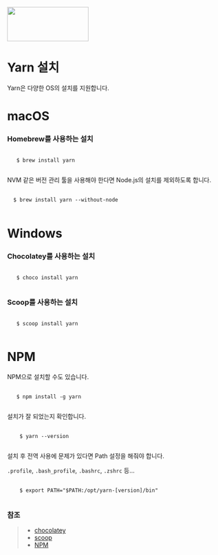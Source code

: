 <img src="https://heropy.blog/css/images/vendor_icons/yarn.png" width="189" height="80"></img>

# Yarn 설치
Yarn은 다양한 OS의 설치를 지원합니다.


# macOS
### Homebrew를 사용하는 설치
<pre>
  <code>
   $ brew install yarn
  </code>
</pre>
NVM 같은 버전 관리 툴을 사용해야 한다면 Node.js의 설치를 제외하도록 합니다.
<pre>
  <code>
  $ brew install yarn --without-node
  </code>
</pre>


# Windows
### Chocolatey를 사용하는 설치
<pre>
  <code>
   $ choco install yarn
  </code>
</pre>

### Scoop를 사용하는 설치
<pre>
  <code>
   $ scoop install yarn
  </code>
</pre>

# NPM
NPM으로 설치할 수도 있습니다.
<pre>
  <code>
   $ npm install -g yarn
  </code>
</pre>
설치가 잘 되었는지 확인합니다.
<pre>
  <code>
    $ yarn --version
  </code>
</pre>

설치 후 전역 사용에 문제가 있다면 Path 설정을 해줘야 합니다.

<code>.profile</code>, <code>.bash_profile</code>, <code>.bashrc</code>, <code>.zshrc</code> 등…

<pre>
  <code>
    $ export PATH="$PATH:/opt/yarn-[version]/bin"
  </code>
</pre>

### 참조
> * [chocolatey](https://chocolatey.org/)
> * [scoop](https://scoop.sh/)
> * [NPM](https://www.npmjs.com/)

